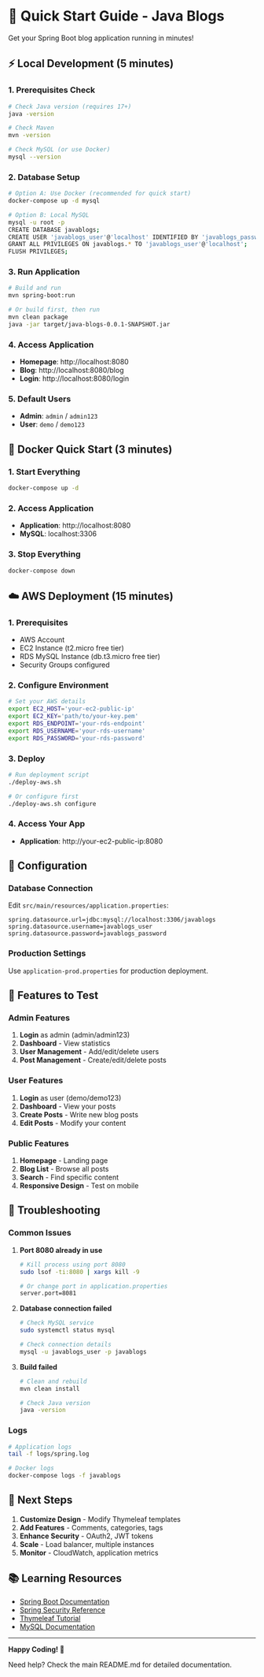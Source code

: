 # 🚀 Quick Start Guide - Java Blogs

Get your Spring Boot blog application running in minutes!

## ⚡ Local Development (5 minutes)

### 1. Prerequisites Check
```bash
# Check Java version (requires 17+)
java -version

# Check Maven
mvn -version

# Check MySQL (or use Docker)
mysql --version
```

### 2. Database Setup
```bash
# Option A: Use Docker (recommended for quick start)
docker-compose up -d mysql

# Option B: Local MySQL
mysql -u root -p
CREATE DATABASE javablogs;
CREATE USER 'javablogs_user'@'localhost' IDENTIFIED BY 'javablogs_password';
GRANT ALL PRIVILEGES ON javablogs.* TO 'javablogs_user'@'localhost';
FLUSH PRIVILEGES;
```

### 3. Run Application
```bash
# Build and run
mvn spring-boot:run

# Or build first, then run
mvn clean package
java -jar target/java-blogs-0.0.1-SNAPSHOT.jar
```

### 4. Access Application
- **Homepage**: http://localhost:8080
- **Blog**: http://localhost:8080/blog
- **Login**: http://localhost:8080/login

### 5. Default Users
- **Admin**: `admin` / `admin123`
- **User**: `demo` / `demo123`

## 🐳 Docker Quick Start (3 minutes)

### 1. Start Everything
```bash
docker-compose up -d
```

### 2. Access Application
- **Application**: http://localhost:8080
- **MySQL**: localhost:3306

### 3. Stop Everything
```bash
docker-compose down
```

## ☁️ AWS Deployment (15 minutes)

### 1. Prerequisites
- AWS Account
- EC2 Instance (t2.micro free tier)
- RDS MySQL Instance (db.t3.micro free tier)
- Security Groups configured

### 2. Configure Environment
```bash
# Set your AWS details
export EC2_HOST='your-ec2-public-ip'
export EC2_KEY='path/to/your-key.pem'
export RDS_ENDPOINT='your-rds-endpoint'
export RDS_USERNAME='your-rds-username'
export RDS_PASSWORD='your-rds-password'
```

### 3. Deploy
```bash
# Run deployment script
./deploy-aws.sh

# Or configure first
./deploy-aws.sh configure
```

### 4. Access Your App
- **Application**: http://your-ec2-public-ip:8080

## 🔧 Configuration

### Database Connection
Edit `src/main/resources/application.properties`:
```properties
spring.datasource.url=jdbc:mysql://localhost:3306/javablogs
spring.datasource.username=javablogs_user
spring.datasource.password=javablogs_password
```

### Production Settings
Use `application-prod.properties` for production deployment.

## 📱 Features to Test

### Admin Features
1. **Login** as admin (admin/admin123)
2. **Dashboard** - View statistics
3. **User Management** - Add/edit/delete users
4. **Post Management** - Create/edit/delete posts

### User Features
1. **Login** as user (demo/demo123)
2. **Dashboard** - View your posts
3. **Create Posts** - Write new blog posts
4. **Edit Posts** - Modify your content

### Public Features
1. **Homepage** - Landing page
2. **Blog List** - Browse all posts
3. **Search** - Find specific content
4. **Responsive Design** - Test on mobile

## 🐛 Troubleshooting

### Common Issues

1. **Port 8080 already in use**
   ```bash
   # Kill process using port 8080
   sudo lsof -ti:8080 | xargs kill -9
   
   # Or change port in application.properties
   server.port=8081
   ```

2. **Database connection failed**
   ```bash
   # Check MySQL service
   sudo systemctl status mysql
   
   # Check connection details
   mysql -u javablogs_user -p javablogs
   ```

3. **Build failed**
   ```bash
   # Clean and rebuild
   mvn clean install
   
   # Check Java version
   java -version
   ```

### Logs
```bash
# Application logs
tail -f logs/spring.log

# Docker logs
docker-compose logs -f javablogs
```

## 🚀 Next Steps

1. **Customize Design** - Modify Thymeleaf templates
2. **Add Features** - Comments, categories, tags
3. **Enhance Security** - OAuth2, JWT tokens
4. **Scale** - Load balancer, multiple instances
5. **Monitor** - CloudWatch, application metrics

## 📚 Learning Resources

- [Spring Boot Documentation](https://spring.io/projects/spring-boot)
- [Spring Security Reference](https://docs.spring.io/spring-security/reference/)
- [Thymeleaf Tutorial](https://www.thymeleaf.org/documentation.html)
- [MySQL Documentation](https://dev.mysql.com/doc/)

---

**Happy Coding! 🎉**

Need help? Check the main README.md for detailed documentation.
